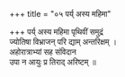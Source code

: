 +++
title = "०५ पर्य् अस्य महिमा"

+++
पर्य् अस्य महिमा पृथिवीं समुद्रं  
ज्योतिषा विभ्राजन् परि द्याम् अन्तरिक्षम् ।  
अहोरात्राभ्यां सह संविदान  
उपा न आयुः प्र तिराद् अरिष्टम् ॥